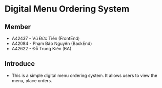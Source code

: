 # Digital Menu Ordering System

## Member 
- A42437 - Vũ Đức Tiến (FrontEnd)
- A42084 - Phạm Bảo Nguyên (BackEnd)
- A42622 - Đỗ Trung Kiên (BA)

## Introduce
- This is a simple digital menu ordering system. It allows users to view the menu, place orders.